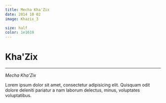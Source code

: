 ```yaml
---
title: Mecha Kha'Zix
date: 2014 10 02
image: Khazix_3

size: half
color: 1e1619
---
```


# Kha'Zix

---

*Mecha Kha'Zix*

Lorem ipsum dolor sit amet, consectetur adipisicing elit. Quisquam odit dolore deleniti pariatur a nam laborum delectus, minus, voluptates voluptatibus.